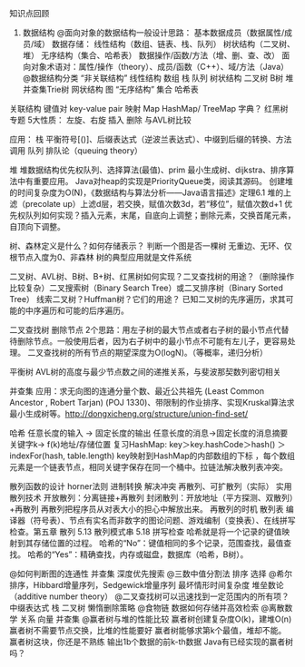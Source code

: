 
知识点回顾
1. 数据结构
@面向对象的数据结构一般设计思路：
基本数据成员（数据属性/成员/域）
数据存储：
线性结构（数组、链表、栈、队列）
树状结构（二叉树、堆）
无序结构（集合、哈希表）
数据操作/函数/方法（增、删、查、改）
面向对象术语对：属性/操作（theory）、成员/函数（C++）、域/方法（Java）
@数据结构分类
“非关联结构” 
线性结构  数组  栈 队列
树状结构 二叉树 B树 堆 并查集Trie树 
网状结构  图
“无序结构”   集合 哈希表

关联结构   键值对 key-value pair
            映射  Map  HashMap/ TreeMap 
               字典？
红黑树专题
5大性质：
左旋、右旋
插入
删除
与AVL树比较


应用：
栈   平衡符号[()]、后缀表达式（逆波兰表达式）、中缀到后缀的转换、方法调用
队列 排队论（queuing theory）

堆 堆数据结构优先权队列、选择算法(最值)、prim 最小生成树、dijkstra、排序算法中有重要应用。
Java对heap的实现是PriorityQueue类，阅读其源码。
创建堆的时间复杂度为O(N)，《数据结构与算法分析——Java语言描述》定理6.1
堆的上滤（precolate up）上滤d层，若交换，赋值次数3d，若“移位”，赋值次数d+1
优先权队列如何实现？插入元素，末尾，自底向上调整；删除元素，交换首尾元素，自顶向下调整。

树、森林定义是什么？如何存储表示？
判断一个图是否一棵树
无重边、无环、仅根节点入度为0、非森林
树的典型应用就是文件系统

二叉树、AVL树、B树、B+树、红黑树如何实现？二叉查找树的用途？（删除操作比较复杂）二叉搜索树（Binary Search Tree）或二叉排序树（Binary Sorted Tree）
线索二叉树？Huffman树？它们的用途？
已知二叉树的先序遍历，求其可能的中序遍历和可能的后序遍历。

二叉查找树 删除节点 2个思路：用左子树的最大节点或者右子树的最小节点代替待删除节点。一般使用后者，因为右子树中的最小节点不可能有左儿子，更容易处理。
二叉查找树的所有节点的期望深度为O(logN)。（等概率，递归分析）

平衡树 AVL树的高度与最少节点数之间的递推关系，与斐波那契数列密切相关

并查集
应用：求无向图的连通分量个数、最近公共祖先 (Least Common Ancestor , Robert Tarjan) (POJ 1330)、带限制的作业排序、实现Kruskal算法求最小生成树等。http://dongxicheng.org/structure/union-find-set/

哈希 任意长度的输入 → 固定长度的输出
任意长度的消息→固定长度的消息摘要
关键字k→ f(k)地址/存储位置
复习HashMap:
key＞key.hashCode＞hash()
＞indexFor(hash, table.length)
key映射到HashMap的内部数组的下标 ，每个数组元素是一个链表节点，相同关键字保存在同一个桶中。拉链法解决散列表冲突。

散列函数的设计
horner法则 进制转换
解决冲突
再散列、可扩散列（实际）
实用散列技术
开放散列：分离链接+再散列
封闭散列：开放地址（平方探测、双散列）+再散列
再散列把程序员从对表大小的担心中解放出来。
再散列的时机
散列表 编译器（符号表）、节点有实名而非数字的图论问题、游戏编制（变换表）、在线拼写检查。第五章 散列 5.13 散列模式串 5.18 拼写检查
哈希就是将一个记录的键值映射到其存储位置的过程。
哈希的“No”：键值相同的多个记录，范围查找，最值查找。
哈希的“Yes”：精确查找，内存或磁盘，数据库（哈希，B树）。

@如何判断图的连通性 并查集 深度优先搜索
@三数中值分割法 排序 选择
@希尔排序，Hibbard增量序列，Sedgewick增量序列
最坏情形时间复杂度
堆垒数论（additive number theory）
@二叉查找树可以迅速找到一定范围内的所有项？
中缀表达式 栈 二叉树
懒惰删除策略
@食物链
数据如何存储并高效检索
@离散数学 关系 向量 并查集
@赢者树与堆的性能比较
赢者树创建复杂度O(k)，建堆O(n)
赢者树不需要节点交换，比堆的性能要好
赢者树能够求第k个最值，堆却不能。
赢者树这块，你还是不熟练
输出1b个数据的前k-th数据
Java有已经实现的赢者树吗？
